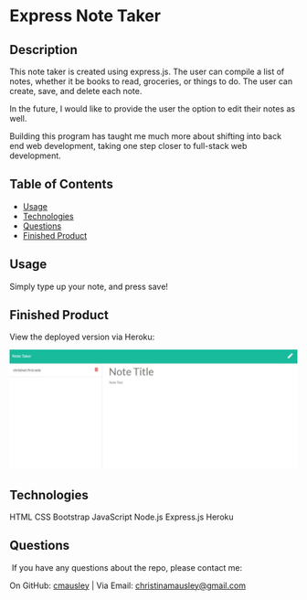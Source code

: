 # Express Note Taker

## Description

This note taker is created using express.js. The user can compile a list of notes, whether it be books to read, groceries, or things to do. The user can create, save, and delete each note.

In the future, I would like to provide the user the option to edit their notes as well.

Building this program has taught me much more about shifting into back end web development, taking one step closer to full-stack web development. 

## Table of Contents
* [Usage](#usage)
* [Technologies](#technologies)
* [Questions](#questions)
* [Finished Product](#finished-product)

## Usage
Simply type up your note, and press save!

## Finished Product
View the deployed version via Heroku: 

![Sample photo](Capture.JPG)

## Technologies
HTML
CSS
Bootstrap
JavaScript
Node.js
Express.js
Heroku

## Questions
​
If you have any questions about the repo, please contact me:

On GitHub: [cmausley](https://github.com/cmausley) | Via Email: christinamausley@gmail.com